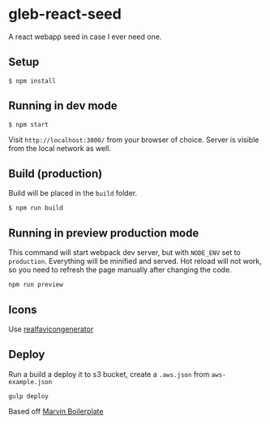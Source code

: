 # gleb-react-seed

A react webapp seed in case I ever need one.

## Setup

```
$ npm install
```

## Running in dev mode

```
$ npm start
```

Visit `http://localhost:3000/` from your browser of choice.
Server is visible from the local network as well.

## Build (production)

Build will be placed in the `build` folder.

```
$ npm run build
```

## Running in preview production mode

This command will start webpack dev server, but with `NODE_ENV` set to `production`.
Everything will be minified and served.
Hot reload will not work, so you need to refresh the page manually after changing the code.

```
npm run preview
```

## Icons
Use [realfavicongenerator](http://realfavicongenerator.net/)

## Deploy

Run a build a deploy it to s3 bucket, create a `.aws.json` from `aws-example.json`

```
gulp deploy
```

Based off [Marvin Boilerplate](https://github.com/workco/marvin)
